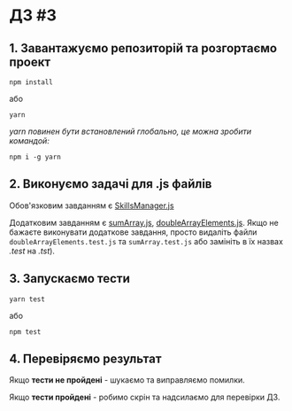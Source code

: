 # ДЗ #3

## 1. Завантажуємо репозиторій та розгортаємо проект

`npm install`

або

`yarn`

*yarn повинен бути встановлений глобально, це можна зробити командой:*

`npm i -g yarn`

## 2. Виконуємо задачі для .js файлів

Обов'язковим завданням є [SkillsManager.js](src%2FSkillsManager.js)

Додатковим завданням є [sumArray.js](src%2FsumArray.js),
[doubleArrayElements.js](src%2FdoubleArrayElements.js).
Якщо не бажаєте виконувати додаткове завдання, просто видаліть файли `doubleArrayElements.test.js` та `sumArray.test.js`
або замініть в їх назвах *.test* на *.tst*).

## 3. Запускаємо тести

`yarn test`

або

`npm test`

## 4. Перевіряємо результат

Якщо **тести не пройдені** - шукаємо та виправляємо помилки.

Якщо **тести пройдені** - робимо скрін та надсилаємо для перевірки ДЗ.
